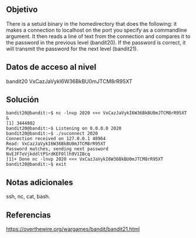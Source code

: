 ## Objetivo
There is a setuid binary in the homedirectory that does the following: it makes a connection to localhost on the port you specify as a commandline argument. It then reads a line of text from the connection and compares it to the password in the previous level (bandit20). If the password is correct, it will transmit the password for the next level (bandit21).

## Datos de acceso al nivel
bandit20
VxCazJaVykI6W36BkBU0mJTCM8rR95XT

## Solución

```
bandit20@bandit:~$ nc -lnvp 2020 <<< VxCazJaVykI6W36BkBU0mJTCM8rR95XT &  
[1] 3444802  
bandit20@bandit:~$ Listening on 0.0.0.0 2020  
bandit20@bandit:~$ ./suconnect 2020  
Connection received on 127.0.0.1 48964  
Read: VxCazJaVykI6W36BkBU0mJTCM8rR95XT  
Password matches, sending next password  
NvEJF7oVjkddltPSrdKEFOllh9V1IBcq  
[1]+ Done nc -lnvp 2020 <<< VxCazJaVykI6W36BkBU0mJTCM8rR95XT  
bandit20@bandit:~$ exit
```

## Notas adicionales
ssh, nc, cat, bash.

## Referencias
https://overthewire.org/wargames/bandit/bandit21.html